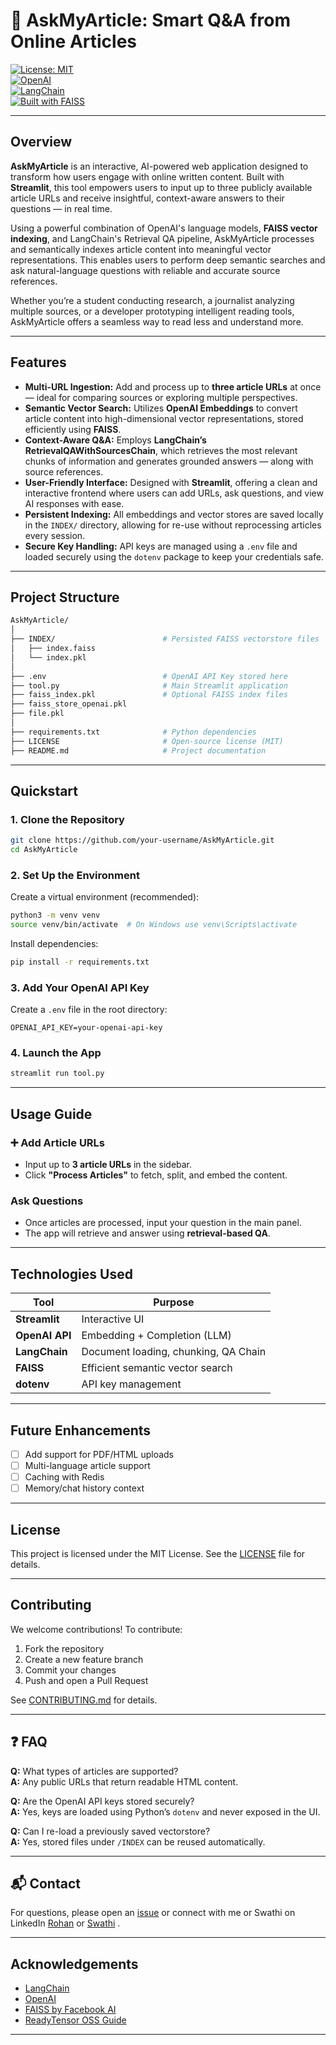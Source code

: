 # 📰 AskMyArticle: Smart Q&A from Online Articles

[![License: MIT](https://img.shields.io/badge/License-MIT-blue.svg)](./LICENSE)  
[![OpenAI](https://img.shields.io/badge/OpenAI-API-green.svg)](https://openai.com/)  
[![LangChain](https://img.shields.io/badge/LangChain-v0.1-orange.svg)](https://python.langchain.com/)  
[![Built with FAISS](https://img.shields.io/badge/FAISS-VectorSearch-informational.svg)](https://github.com/facebookresearch/faiss)

---

## Overview

**AskMyArticle** is an interactive, AI-powered web application designed to transform how users engage with online written content. Built with **Streamlit**, this tool empowers users to input up to three publicly available article URLs and receive insightful, context-aware answers to their questions — in real time.

Using a powerful combination of OpenAI's language models, **FAISS vector indexing**, and LangChain's Retrieval QA pipeline, AskMyArticle processes and semantically indexes article content into meaningful vector representations. This enables users to perform deep semantic searches and ask natural-language questions with reliable and accurate source references.

Whether you’re a student conducting research, a journalist analyzing multiple sources, or a developer prototyping intelligent reading tools, AskMyArticle offers a seamless way to read less and understand more.

---

## Features

- **Multi-URL Ingestion:** Add and process up to **three article URLs** at once — ideal for comparing sources or exploring multiple perspectives.
- **Semantic Vector Search:** Utilizes **OpenAI Embeddings** to convert article content into high-dimensional vector representations, stored efficiently using **FAISS**.
- **Context-Aware Q&A:** Employs **LangChain’s RetrievalQAWithSourcesChain**, which retrieves the most relevant chunks of information and generates grounded answers — along with source references.
- **User-Friendly Interface:** Designed with **Streamlit**, offering a clean and interactive frontend where users can add URLs, ask questions, and view AI responses with ease.
- **Persistent Indexing:** All embeddings and vector stores are saved locally in the `INDEX/` directory, allowing for re-use without reprocessing articles every session.
- **Secure Key Handling:** API keys are managed using a `.env` file and loaded securely using the `dotenv` package to keep your credentials safe.

---

## Project Structure

```bash
AskMyArticle/
│
├── INDEX/                        # Persisted FAISS vectorstore files
│   ├── index.faiss
│   └── index.pkl
│
├── .env                          # OpenAI API Key stored here
├── tool.py                       # Main Streamlit application
├── faiss_index.pkl               # Optional FAISS index files
├── faiss_store_openai.pkl
├── file.pkl
│
├── requirements.txt              # Python dependencies
├── LICENSE                       # Open-source license (MIT)
├── README.md                     # Project documentation
```

---

## Quickstart

### 1. Clone the Repository

```bash
git clone https://github.com/your-username/AskMyArticle.git
cd AskMyArticle
```

### 2. Set Up the Environment

Create a virtual environment (recommended):

```bash
python3 -m venv venv
source venv/bin/activate  # On Windows use venv\Scripts\activate
```

Install dependencies:

```bash
pip install -r requirements.txt
```

### 3. Add Your OpenAI API Key

Create a `.env` file in the root directory:

```
OPENAI_API_KEY=your-openai-api-key
```

### 4. Launch the App

```bash
streamlit run tool.py
```

---

## Usage Guide

### ➕ Add Article URLs
- Input up to **3 article URLs** in the sidebar.
- Click **"Process Articles"** to fetch, split, and embed the content.

### Ask Questions
- Once articles are processed, input your question in the main panel.
- The app will retrieve and answer using **retrieval-based QA**.

---


## Technologies Used

| Tool           | Purpose                                |
|----------------|-----------------------------------------|
| **Streamlit**  | Interactive UI                         |
| **OpenAI API** | Embedding + Completion (LLM)           |
| **LangChain**  | Document loading, chunking, QA Chain   |
| **FAISS**      | Efficient semantic vector search       |
| **dotenv**     | API key management                     |

---

## Future Enhancements

- [ ] Add support for PDF/HTML uploads  
- [ ] Multi-language article support  
- [ ] Caching with Redis  
- [ ] Memory/chat history context  

---

##  License

This project is licensed under the MIT License. See the [LICENSE](./LICENSE) file for details.

---

## Contributing

We welcome contributions! To contribute:

1. Fork the repository
2. Create a new feature branch
3. Commit your changes
4. Push and open a Pull Request

See [CONTRIBUTING.md](./CONTRIBUTING.md) for details.

---

## ❓ FAQ

**Q:** What types of articles are supported?  
**A:** Any public URLs that return readable HTML content.

**Q:** Are the OpenAI API keys stored securely?  
**A:** Yes, keys are loaded using Python’s `dotenv` and never exposed in the UI.

**Q:** Can I re-load a previously saved vectorstore?  
**A:** Yes, stored files under `/INDEX` can be reused automatically.

---

## 📬 Contact

For questions, please open an [issue](https://github.com/your-username/AskMyArticle/issues) or connect with me or Swathi on LinkedIn [Rohan](www.linkedin.com/in/rohan-badugula) or [Swathi](https://www.linkedin.com/in/swathigunti) .

---

## Acknowledgements

- [LangChain](https://www.langchain.com/)
- [OpenAI](https://openai.com/)
- [FAISS by Facebook AI](https://github.com/facebookresearch/faiss)
- [ReadyTensor OSS Guide](https://app.readytensor.ai/publications/0llldKKtn8Xb)

---

